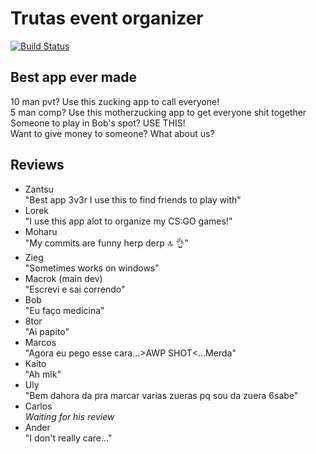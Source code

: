 # Trutas event organizer
[![Build Status](https://travis-ci.org/CodingDojoRT/TrutasOrganizer.svg?branch=master)](https://travis-ci.org/CodingDojoRT/TrutasOrganizer)

## Best app ever made
10 man pvt? Use this zucking app to call everyone!  
5 man comp? Use this motherzucking app to get everyone shit together  
Someone to play in Bob's spot? USE THIS!  
Want to give money to someone? What about us?

## Reviews
* Zantsu  
"Best app 3v3r I use this to find friends to play with"
* Lorek  
"I use this app alot to organize my CS:GO games!"
* Moharu  
"My commits are funny herp derp :top: :ok_hand:"
* Zieg  
"Sometimes works on windows"
* Macrok (main dev)  
"Escrevi e sai correndo"
* Bob  
"Eu faço medicina"
* 8tor  
"Ai papito"
* Marcos  
"Agora eu pego esse cara...>AWP SHOT<...Merda"
* Kaito  
"Ah mlk"
* Uly  
"Bem dahora da pra marcar varias zueras pq sou da zuera 6sabe"
* Carlos  
_Waiting for his review_
* Ander  
"I don't really care..."
